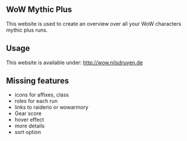 ## WoW  Mythic Plus

This website is used to create an overview over all your WoW characters mythic plus runs.

## Usage

This website is available under: http://wow.nilsdruyen.de

## Missing features

- icons for affixes, class
- roles for each run
- links to raiderio or wowarmory
- Gear score
- hover effect
- more details
- sort option